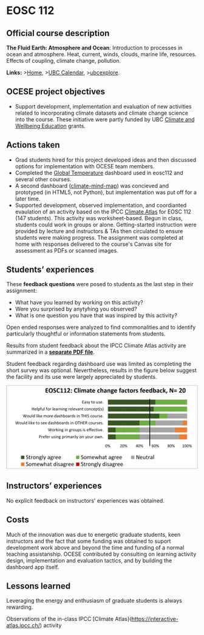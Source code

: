 # EOSC 112

## Official course description

**The Fluid Earth: Atmosphere and Ocean**: Introduction to processes in ocean and atmosphere. Heat, current, winds, clouds, marine life, resources. Effects of coupling, climate change, pollution.

**Links:**
\>[Home](https://www.eoas.ubc.ca/academics/courses/eosc112),
\>[UBC Calendar](https://courses.students.ubc.ca/cs/courseschedule?pname=subjarea&tname=subj-course&dept=EOSC&course=112),
\>[ubcexplore](https://ubcexplorer.io/course/EOSC/112).

## OCESE project objectives

* Support development, implementation and evaluation of new activities related to incorporating climate datasets and climate change science into the course. These initiative were partly funded by UBC [Climate and Wellbeing Education](https://sustain.ubc.ca/teaching-applied-learning/climate-and-wellbeing-education-grants) grants.

## Actions taken

* Grad students hired for this project developed ideas and then discussed options for implementation with OCESE team members.
* Completed the [Global Temperature](dashboards.md) dashboard used in eosc112 and several other courses.
* A second dashboard ([climate-mind-map](dashboards.md)) was concieved and prototyped (in HTML5, not Python), but implementation was put off for a later time.
* Supported development, observed implementation, and coordianted evaulation of an activity based on the IPCC [Climate Atlas](https://interactive-atlas.ipcc.ch/) for EOSC 112 (147 students). This activity was worksheet-based. Begun in class, students could work in groups or alone. Getting-started instruction were provided by lecture and instructors & TAs then circulated to ensure students were making progress. The assignment was completed at home with responses delivered to the course's Canvas site for assessment as PDFs or scanned images.

## Students’ experiences

These **feedback questions** were posed to students as the last step in their assignment:

* What have you learned by working on this activity?
* Were you surprised by anytyhing you observed?
* What is one question you have that was inspired by this activity?

Open ended responses were analyzed to find commonalities and to identify particularly thoughtful or information statements from students.

Results from student feedback about the IPCC Climate Atlas activity are summarized in a <a href="files/ClimateAtlas-reflections-summary.pdf">**separate PDF file**</a>.

Student feedback regarding dashboard use was limited as completing the short survey was optional. Nevertheless, results in the figure below suggest the facility and its use were largely appreciated by students.

![image](images/eosc112-app-feedback-211221.png)

## Instructors’ experiences

No explicit feedback on instructors' experiences was obtained.

## Costs

Much of the innovation was due to energetic graduate students, keen instructors and the fact that some funding was obtained to suport development work above and beyond the time and funding of a normal teaching assistanship. OCESE contributed by consulting on learning activity design, implementation and evaluation tactics, and by building the dashboard app itself.

## Lessons learned

Leveraging the energy and enthusiasm of graduate students is always rewarding.

Observations of the in-class IPCC [Climate Atlas}(https://interactive-atlas.ipcc.ch/) activity 
